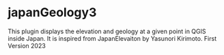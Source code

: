 # japanGeology3
This plugin displays the elevation and geology at a given point in QGIS inside Japan. It is inspired from JapanElevaiton by Yasunori Kirimoto.
First Version 2023
